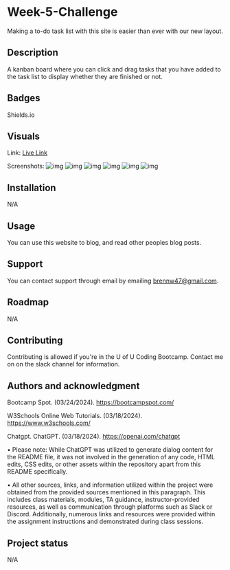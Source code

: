 # Week-5-Challenge
Making a to-do task list with this site is easier than ever with our new layout.

## Description
A kanban board where you can click and drag tasks that you have added to the task list to display whether they are finished or not.

## Badges
Shields.io

## Visuals
Link: <a href="https://bwater47.github.io/Kanban-Board/" alt="live site link">Live Link</a>

Screenshots:
![img](./assets/images/Screen1.png)
![img](./assets/images/Screen2.png)
![img](./assets/images/Screen3.png)
![img](./assets/images/Screen4.png)
![img](./assets/images/Screen5.png)
![img](./assets/images/Screen6.png)

## Installation
N/A

## Usage
You can use this website to blog, and read other peoples blog posts.

## Support
You can contact support through email by emailing brennw47@gmail.com.

## Roadmap
N/A

## Contributing
Contributing is allowed if you're in the U of U Coding Bootcamp. Contact me on on the slack channel for information.

## Authors and acknowledgment
Bootcamp Spot. (03/24/2024). https://bootcampspot.com/

W3Schools Online Web Tutorials. (03/18/2024). https://www.w3schools.com/ 

Chatgpt. ChatGPT. (03/18/2024). https://openai.com/chatgpt

• Please note: While ChatGPT was utilized to generate dialog content for the README file, it was not involved in the generation of any code, HTML edits, CSS edits, or other assets within the repository apart from this README specifically.

• All other sources, links, and information utilized within the project were obtained from the provided sources mentioned in this paragraph. This includes class materials, modules, TA guidance, instructor-provided resources, as well as communication through platforms such as Slack or Discord. Additionally, numerous links and resources were provided within the assignment instructions and demonstrated during class sessions.

## Project status
N/A